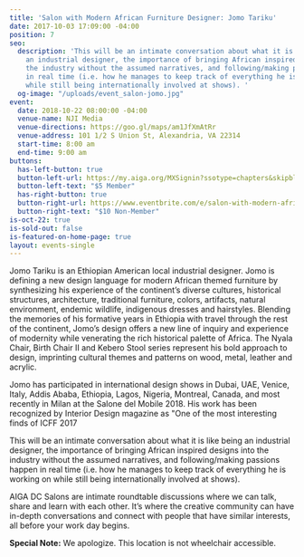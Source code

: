 ```yaml
---
title: 'Salon with Modern African Furniture Designer: Jomo Tariku'
date: 2017-10-03 17:09:00 -04:00
position: 7
seo:
  description: 'This will be an intimate conversation about what it is like being
    an industrial designer, the importance of bringing African inspired designs into
    the industry without the assumed narratives, and following/making passions happen
    in real time (i.e. how he manages to keep track of everything he is working on
    while still being internationally involved at shows). '
  og-image: "/uploads/event_salon-jomo.jpg"
event:
  date: 2018-10-22 08:00:00 -04:00
  venue-name: NJI Media
  venue-directions: https://goo.gl/maps/am1JfXmAtRr
  venue-address: 101 1/2 S Union St, Alexandria, VA 22314
  start-time: 8:00 am
  end-time: 9:00 am
buttons:
  has-left-button: true
  button-left-url: https://my.aiga.org/MXSignin?ssotype=chapters&skipblacklist&returnurl=https%3A%2F%2Fdc.aiga.org%2Fevent%2Fsalon-with-modern-african-furniture-designer-jomo-tariku%2F%3Fredirect_source%3Deventbrite_register
  button-left-text: "$5 Member"
  has-right-button: true
  button-right-url: https://www.eventbrite.com/e/salon-with-modern-african-furniture-designer-jomo-tariku-tickets-50828043045
  button-right-text: "$10 Non-Member"
is-oct-22: true
is-sold-out: false
is-featured-on-home-page: true
layout: events-single
---
```


Jomo Tariku is an Ethiopian American local industrial designer. Jomo is defining a new design language for modern African themed furniture by synthesizing his experience of the continent’s diverse cultures, historical structures, architecture, traditional furniture, colors, artifacts, natural environment, endemic wildlife, indigenous dresses and hairstyles. Blending the memories of his formative years in Ethiopia with travel through the rest of the continent, Jomo’s design offers a new line of inquiry and experience of modernity while venerating the rich historical palette of Africa. The Nyala Chair, Birth Chair II and Kebero Stool series represent his bold approach to design, imprinting cultural themes and patterns on wood, metal, leather and acrylic.

Jomo has participated in international design shows in Dubai, UAE, Venice, Italy, Addis Ababa, Ethiopia, Lagos, Nigeria, Montreal, Canada, and most recently in Milan at the Salone del Mobile 2018. His work has been recognized by Interior Design magazine as "One of the most interesting finds of ICFF 2017

This will be an intimate conversation about what it is like being an industrial designer, the importance of bringing African inspired designs into the industry without the assumed narratives, and following/making passions happen in real time (i.e. how he manages to keep track of everything he is working on while still being internationally involved at shows). 

AIGA DC Salons are intimate roundtable discussions where we can talk, share and learn with each other. It’s where the creative community can have in-depth conversations and connect with people that have similar interests, all before your work day begins.

**Special Note:** We apologize. This location is not wheelchair accessible.